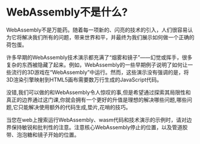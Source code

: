 # WebAssembly不是什么?

WebAssembly不是万能药。随着每一项新的、闪亮的技术的引入，人们很容易认为它将解决我们所有的问题，带来世界和平，并最终为我们展示如何做一个正确的荷包蛋。

许多早期的WebAssembly技术演示都充满了“烟雾和镜子”——幻觉或挥手，很多复杂的东西被隐藏了起来。例如，WebAssembly的一些早期例子说明了如何让一些流行的3D游戏在“WebAssembly”中运行。然而，这些演示没有强调的是，将3D渲染引擎映射到HTML5画布需要数万行生成的JavaScript代码。

没错,我们可以做的和WebAssembly令人惊叹的事,但是希望通过探索其局限性和真正的边界通过这门课,你就会拥有一个更好的升值是理想的解决哪些问题,哪些问题,它只能解决使用额外的代码生成,垫片,花哨的技巧。

当您在web上搜索运行WebAssembly、wasm代码和技术演示的示例时，请对边界保持敏锐和批判性的注意。注意核心WebAssembly停止的位置，以及管道胶带、泡泡糖和镜子开始的位置。